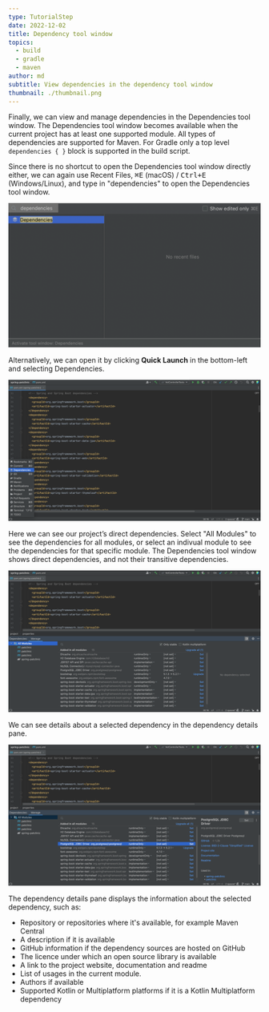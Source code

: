 ```yaml
---
type: TutorialStep
date: 2022-12-02
title: Dependency tool window
topics:
  - build
  - gradle
  - maven
author: md
subtitle: View dependencies in the dependency tool window
thumbnail: ./thumbnail.png
---
```


Finally, we can view and manage dependencies in the Dependencies tool window. The Dependencies tool window becomes available when the current project has at least one supported module. All types of dependencies are supported for Maven. For Gradle only a top level `dependencies { }` block is supported in the build script.

Since there is no shortcut to open the Dependencies tool window directly either, we can again use Recent Files, <kbd>⌘E</kbd> (macOS) / <kbd>Ctrl+E</kbd> (Windows/Linux), and type in "dependencies" to open the Dependencies tool window.

![Recent Files Dependencies](recent-files-dependencies.png)

Alternatively, we can open it by clicking **Quick Launch** in the bottom-left and selecting Dependencies.

![Quick Launch Dependencies](quick-launch-dependencies.png)

Here we can see our project’s direct dependencies. Select "All Modules" to see the dependencies for all modules, or select an indivual module to see the dependencies for that specific module. The Dependencies tool window shows direct dependencies, and not their transitive dependencies.

![Dependency Tool Window](dependency-tool-window.png)

We can see details about a selected dependency in the dependency details pane.

![Dependency Details Pane](dependency-details-pane.png)

The dependency details pane displays the information about the selected dependency, such as:

- Repository or repositories where it's available, for example Maven Central
- A description if it is available
- GitHub information if the dependency sources are hosted on GitHub
- The licence under which an open source library is available
- A link to the project website, documentation and readme
- List of usages in the current module.
- Authors if available
- Supported Kotlin or Multiplatform platforms if it is a Kotlin Multiplatform dependency
